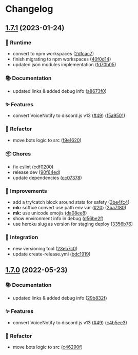 # Changelog

## [1.7.1](https://github.com/vpctorr/DiscordBots/compare/discordbots-makepdf-v1.7.0...discordbots-makepdf-v1.7.1) (2023-01-24)


### 👷 Runtime

* convert to npm workspaces ([2dfcac7](https://github.com/vpctorr/DiscordBots/commit/2dfcac7ebd50ce50727fea3df11977b89ae8a6ef))
* finish migrating to npm workspaces ([40f0d14](https://github.com/vpctorr/DiscordBots/commit/40f0d14a8b2c1c74c2ab2541616491c937b18416))
* updated json modules implementation ([fd70b05](https://github.com/vpctorr/DiscordBots/commit/fd70b05d8e5ab7be1e5aec222214b5d86056ea71))


### 📚 Documentation

* updated links & added debug info ([a8673f0](https://github.com/vpctorr/DiscordBots/commit/a8673f02ad0b4ea3123a74a3b05f0e2b84dc4c43))


### ✨ Features

* convert VoiceNotify to discord.js v13 ([#49](https://github.com/vpctorr/DiscordBots/issues/49)) ([f5a9501](https://github.com/vpctorr/DiscordBots/commit/f5a95011a64b84bc5fea6465b242f3da45970c2a))


### 🧹 Refactor

* move bots logic to src ([f9e1620](https://github.com/vpctorr/DiscordBots/commit/f9e1620ccf2a45383cda88010307e37889ee812d))


### 📦 Chores

* fix eslint ([cdf0200](https://github.com/vpctorr/DiscordBots/commit/cdf0200264d05428051e1673a40e06fcb410ed5c))
* release dev ([90f64ed](https://github.com/vpctorr/DiscordBots/commit/90f64ed9585eafcb1a4e60bc9dabcc577bcd1839))
* update dependencies ([cc07378](https://github.com/vpctorr/DiscordBots/commit/cc07378303480b4808e58f0bb8da3d63f1c16ff4))


### 🔨 Improvements

* add a try/catch block around stats for safety ([3be4fc4](https://github.com/vpctorr/DiscordBots/commit/3be4fc473ecede8c77be0b0e099f4d5ae8ba88a5))
* **mk:** soffice convert use path env var ([#20](https://github.com/vpctorr/DiscordBots/issues/20)) ([2ba7f80](https://github.com/vpctorr/DiscordBots/commit/2ba7f8026f641ab3abb9cf97650379586f7ebd6c))
* **mk:** use unicode emojis ([da08ee8](https://github.com/vpctorr/DiscordBots/commit/da08ee841872dcabc5e16581dd7d653578bf9370))
* show environment info in debug ([d56be2f](https://github.com/vpctorr/DiscordBots/commit/d56be2fa98a49f170d547efa3e323e87bf96d92e))
* use heroku slug as version for staging deploy ([3356b76](https://github.com/vpctorr/DiscordBots/commit/3356b762d1fdd21ffc9897fd61d48168527a39e6))


### 🚚 Integration

* new versioning tool ([23eb7c0](https://github.com/vpctorr/DiscordBots/commit/23eb7c02d2ea33c319029ba72d2b5a4a89f55c66))
* update create-release.yml ([bdc1919](https://github.com/vpctorr/DiscordBots/commit/bdc19196399d6a5a6bbb7589e5b9f3167a281577))

## [1.7.0](https://github.com/vpctorr/DiscordBots/compare/discordbots-makepdf-v1.6.0...discordbots-makepdf-v1.7.0) (2022-05-23)


### 📚 Documentation

* updated links & added debug info ([29b832f](https://github.com/vpctorr/DiscordBots/commit/29b832fae6d7fd8ecffe1ef950fbfc5926518ae0))


### ✨ Features

* convert VoiceNotify to discord.js v13 ([#49](https://github.com/vpctorr/DiscordBots/issues/49)) ([c4b5ee3](https://github.com/vpctorr/DiscordBots/commit/c4b5ee336de40a4b4d4fb600216c3d2fdb835d18))


### 🧹 Refactor

* move bots logic to src ([c46290f](https://github.com/vpctorr/DiscordBots/commit/c46290f691d668ae30f23b2332db0a83accd5edb))
